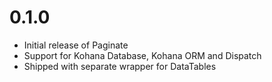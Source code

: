 # 0.1.0

- Initial release of Paginate
- Support for Kohana Database, Kohana ORM and Dispatch
- Shipped with separate wrapper for DataTables